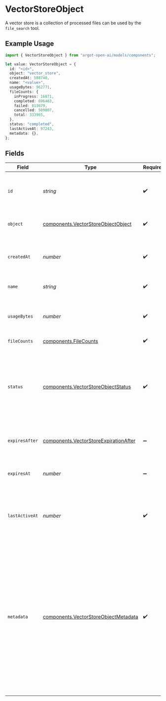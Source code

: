 # VectorStoreObject

A vector store is a collection of processed files can be used by the `file_search` tool.

## Example Usage

```typescript
import { VectorStoreObject } from "argot-open-ai/models/components";

let value: VectorStoreObject = {
  id: "<id>",
  object: "vector_store",
  createdAt: 588740,
  name: "<value>",
  usageBytes: 962771,
  fileCounts: {
    inProgress: 16871,
    completed: 696483,
    failed: 813679,
    cancelled: 509807,
    total: 333965,
  },
  status: "completed",
  lastActiveAt: 97243,
  metadata: {},
};
```

## Fields

| Field                                                                                                                                                                                                                                                        | Type                                                                                                                                                                                                                                                         | Required                                                                                                                                                                                                                                                     | Description                                                                                                                                                                                                                                                  |
| ------------------------------------------------------------------------------------------------------------------------------------------------------------------------------------------------------------------------------------------------------------ | ------------------------------------------------------------------------------------------------------------------------------------------------------------------------------------------------------------------------------------------------------------ | ------------------------------------------------------------------------------------------------------------------------------------------------------------------------------------------------------------------------------------------------------------ | ------------------------------------------------------------------------------------------------------------------------------------------------------------------------------------------------------------------------------------------------------------ |
| `id`                                                                                                                                                                                                                                                         | *string*                                                                                                                                                                                                                                                     | :heavy_check_mark:                                                                                                                                                                                                                                           | The identifier, which can be referenced in API endpoints.                                                                                                                                                                                                    |
| `object`                                                                                                                                                                                                                                                     | [components.VectorStoreObjectObject](../../models/components/vectorstoreobjectobject.md)                                                                                                                                                                     | :heavy_check_mark:                                                                                                                                                                                                                                           | The object type, which is always `vector_store`.                                                                                                                                                                                                             |
| `createdAt`                                                                                                                                                                                                                                                  | *number*                                                                                                                                                                                                                                                     | :heavy_check_mark:                                                                                                                                                                                                                                           | The Unix timestamp (in seconds) for when the vector store was created.                                                                                                                                                                                       |
| `name`                                                                                                                                                                                                                                                       | *string*                                                                                                                                                                                                                                                     | :heavy_check_mark:                                                                                                                                                                                                                                           | The name of the vector store.                                                                                                                                                                                                                                |
| `usageBytes`                                                                                                                                                                                                                                                 | *number*                                                                                                                                                                                                                                                     | :heavy_check_mark:                                                                                                                                                                                                                                           | The total number of bytes used by the files in the vector store.                                                                                                                                                                                             |
| `fileCounts`                                                                                                                                                                                                                                                 | [components.FileCounts](../../models/components/filecounts.md)                                                                                                                                                                                               | :heavy_check_mark:                                                                                                                                                                                                                                           | N/A                                                                                                                                                                                                                                                          |
| `status`                                                                                                                                                                                                                                                     | [components.VectorStoreObjectStatus](../../models/components/vectorstoreobjectstatus.md)                                                                                                                                                                     | :heavy_check_mark:                                                                                                                                                                                                                                           | The status of the vector store, which can be either `expired`, `in_progress`, or `completed`. A status of `completed` indicates that the vector store is ready for use.                                                                                      |
| `expiresAfter`                                                                                                                                                                                                                                               | [components.VectorStoreExpirationAfter](../../models/components/vectorstoreexpirationafter.md)                                                                                                                                                               | :heavy_minus_sign:                                                                                                                                                                                                                                           | The expiration policy for a vector store.                                                                                                                                                                                                                    |
| `expiresAt`                                                                                                                                                                                                                                                  | *number*                                                                                                                                                                                                                                                     | :heavy_minus_sign:                                                                                                                                                                                                                                           | The Unix timestamp (in seconds) for when the vector store will expire.                                                                                                                                                                                       |
| `lastActiveAt`                                                                                                                                                                                                                                               | *number*                                                                                                                                                                                                                                                     | :heavy_check_mark:                                                                                                                                                                                                                                           | The Unix timestamp (in seconds) for when the vector store was last active.                                                                                                                                                                                   |
| `metadata`                                                                                                                                                                                                                                                   | [components.VectorStoreObjectMetadata](../../models/components/vectorstoreobjectmetadata.md)                                                                                                                                                                 | :heavy_check_mark:                                                                                                                                                                                                                                           | Set of 16 key-value pairs that can be attached to an object. This can be useful for storing additional information about the object in a structured format. Keys can be a maximum of 64 characters long and values can be a maximum of 512 characters long.<br/> |